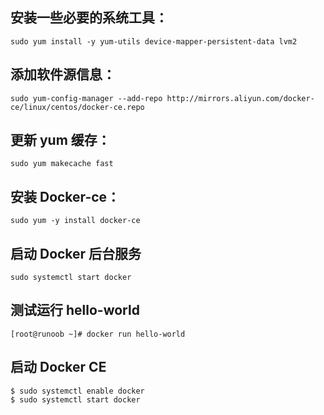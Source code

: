 ## 安装一些必要的系统工具：
```
sudo yum install -y yum-utils device-mapper-persistent-data lvm2
```
## 添加软件源信息：
```
sudo yum-config-manager --add-repo http://mirrors.aliyun.com/docker-ce/linux/centos/docker-ce.repo
```
## 更新 yum 缓存：
```
sudo yum makecache fast
```
## 安装 Docker-ce：
```
sudo yum -y install docker-ce
```
## 启动 Docker 后台服务
```
sudo systemctl start docker
```
## 测试运行 hello-world
```
[root@runoob ~]# docker run hello-world
```
## 启动 Docker CE
```
$ sudo systemctl enable docker
$ sudo systemctl start docker
```